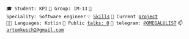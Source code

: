 <code>🎓 Student: KPI</code>
<code>🎪 Group: IM-13</code>
<code>👷 Speciality: Software engineer</code>
<code>💡 [Skills](SKILLS.md)</code>
<code>🧻 Current [project](https://github.com/AKushch1337/currency-exchanger)</code><br>
<code>🧑‍💻 Languages: Kotlin</code>
<code>📢 Public [talks: 0](TALKS.md)</code>
<code>💬 telegram: [@OMEGALULIST](https://telegram.me/OMEGALULIST)</code>
<code>📫 [artemkusch2@gmail.com](mailto:artemkusch2@gmail.com)</code>

